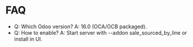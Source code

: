 # FAQ

- Q: Which Odoo version? A: 16.0 (OCA/OCB packaged).
- Q: How to enable? A: Start server with --addon sale_sourced_by_line or install in UI.
